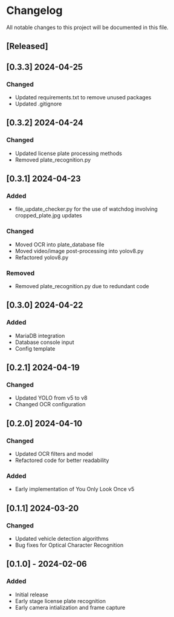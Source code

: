 # Changelog

All notable changes to this project will be documented in this file.

## [Released]

## [0.3.3] 2024-04-25
### Changed
- Updated requirements.txt to remove unused packages
- Updated .gitignore

## [0.3.2] 2024-04-24
### Changed
- Updated license plate processing methods
- Removed plate_recognition.py

## [0.3.1] 2024-04-23
### Added
- file_update_checker.py for the use of watchdog involving cropped_plate.jpg updates

### Changed
- Moved OCR into plate_database file
- Moved video/image post-processing into yolov8.py
- Refactored yolov8.py

### Removed
- Removed plate_recognition.py due to redundant code

## [0.3.0] 2024-04-22
### Added
- MariaDB integration
- Database console input
- Config template

## [0.2.1] 2024-04-19
### Changed
- Updated YOLO from v5 to v8
- Changed OCR configuration

## [0.2.0] 2024-04-10
### Changed
- Updated OCR filters and model
- Refactored code for better readability

### Added
- Early implementation of You Only Look Once v5

## [0.1.1] 2024-03-20
### Changed
- Updated vehicle detection algorithms
- Bug fixes for Optical Character Recognition

## [0.1.0] - 2024-02-06
### Added
- Initial release
- Early stage license plate recognition
- Early camera intialization and frame capture
